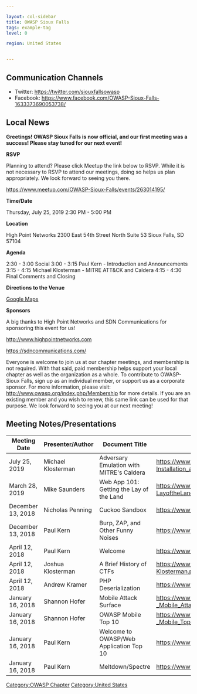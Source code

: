 ```yaml
---

layout: col-sidebar
title: OWASP Sioux Falls
tags: example-tag
level: 0

region: United States


---
```

## Communication Channels

  - Twitter: <https://twitter.com/siouxfallsowasp>
  - Facebook:
    <https://www.facebook.com/OWASP-Sioux-Falls-1633373690053738/> 

## Local News

**Greetings\! OWASP Sioux Falls is now official, and our first meeting
was a success\! Please stay tuned for our next event\!**

**RSVP**

Planning to attend? Please click Meetup the link below to RSVP. While it
is not necessary to RSVP to attend our meetings, doing so helps us plan
appropriately. We look forward to seeing you there.

<https://www.meetup.com/OWASP-Sioux-Falls/events/263014195/>

**Time/Date**

Thursday, July 25, 2019
2:30 PM - 5:00 PM

**Location**

High Point Networks
2300 East 54th Street North
Suite 53
Sioux Falls, SD 57104

**Agenda**

2:30 - 3:00 Social
3:00 - 3:15 Paul Kern - Introduction and Announcements
3:15 - 4:15 Michael Klosterman - MITRE ATT\&CK and Caldera
4:15 - 4:30 Final Comments and Closing

**Directions to the Venue**

[Google
Maps](https://www.google.com/maps/place/High+Point+Networks,+LLC/@43.5954131,-96.6988821,17z/data=!3m1!4b1!4m5!3m4!1s0x87894b2d4fa560c9:0xd03380c682d0653d!8m2!3d43.5954131!4d-96.6966934)

**Sponsors**

A big thanks to High Point Networks and SDN Communications for
sponsoring this event for us\!

<http://www.highpointnetworks.com>

<https://sdncommunications.com/>

Everyone is welcome to join us at our chapter meetings, and membership
is not required. With that said, paid membership helps support your
local chapter as well as the organization as a whole. To contribute to
OWASP-Sioux Falls, sign up as an individual member, or support us as a
corporate sponsor. For more information, please visit:
<http://www.owasp.org/index.php/Membership> for more details. If you are
an existing member and you wish to renew, this same link can be used for
that purpose. We look forward to seeing you at our next meeting\!

## Meeting Notes/Presentations

| Meeting Date      | Presenter/Author   | Document Title                           | Link                                                                                             |
| ----------------- | ------------------ | ---------------------------------------- | ------------------------------------------------------------------------------------------------ |
| July 25, 2019     | Michael Klosterman | Adversary Emulation with MITRE's Caldera | <https://www.owasp.org/images/9/94/OWASP-20190725-Caldera-Installation_and_Overview_%281%29.pdf> |
| March 28, 2019    | Mike Saunders      | Web App 101: Getting the Lay of the Land | <https://www.redsiege.com/wp-content/uploads/2018/10/WA101-LayoftheLand.pdf>                     |
| December 13, 2018 | Nicholas Penning   | Cuckoo Sandbox                           | <https://www.owasp.org/images/a/a3/Cuckoo_OWASP.pdf>                                             |
| December 13, 2018 | Paul Kern          | Burp, ZAP, and Other Funny Noises        | <https://www.owasp.org/images/d/d8/Intercept-proxies.pdf>                                        |
| April 12, 2018    | Paul Kern          | Welcome                                  | <https://www.owasp.org/images/b/b7/Welcome-ppt.pdf>                                              |
| April 12, 2018    | Joshua Klosterman  | A Brief History of CTFs                  | <https://www.owasp.org/images/9/98/BriefHistoryOfCTFs-Klosterman.pdf>                            |
| April 12, 2018    | Andrew Kramer      | PHP Deserialization                      | <https://www.owasp.org/images/0/03/OWASP_PHP_deserialization.pdf>                                |
| January 16, 2018  | Shannon Hofer      | Mobile Attack Surface                    | <https://www.owasp.org/images/0/08/2018_OWASP_-_Mobile_Attack_Surface.pptx>                      |
| January 16, 2018  | Shannon Hofer      | OWASP Mobile Top 10                      | <https://www.owasp.org/images/2/24/2018_OWASP_-_Mobile_Top_10.pptx>                              |
| January 16, 2018  | Paul Kern          | Welcome to OWASP/Web Application Top 10  | <https://www.owasp.org/images/b/bd/Welcome.pdf>                                                  |
| January 16, 2018  | Paul Kern          | Meltdown/Spectre                         | <https://www.owasp.org/images/1/1d/Meltdown-spectre.pdf>                                         |

[Category:OWASP Chapter](Category:OWASP_Chapter "wikilink")
[Category:United States](Category:United_States "wikilink")
